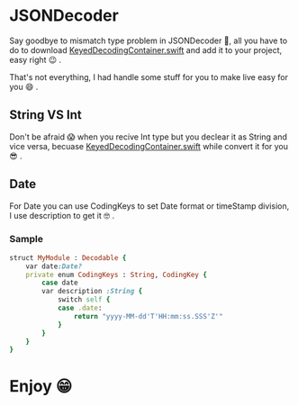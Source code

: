 
# JSONDecoder

Say goodbye to mismatch type problem in JSONDecoder 🎉, all you have to do to download [KeyedDecodingContainer.swift](https://github.com/fadizant/JSONDecoder/raw/master/KeyedDecodingContainer.swift) and add it to your project, easy right 😉 .

That's not everything, I had handle some stuff for you to make live easy for you 😄 .

## String VS Int
Don't be afraid 😱 when you recive Int type but you declear it as String and vice versa, becuase [KeyedDecodingContainer.swift](https://github.com/fadizant/JSONDecoder/raw/master/KeyedDecodingContainer.swift) while convert it for you 😎 .

## Date
For Date you can use CodingKeys to set Date format or timeStamp division, I use description to get it 🤓 .

### Sample
```ruby
struct MyModule : Decodable {
	var date:Date?
    private enum CodingKeys : String, CodingKey {
        case date
        var description :String {
            switch self {
            case .date:
                return "yyyy-MM-dd'T'HH:mm:ss.SSS'Z'"
            }
        }
    }
}
```

# Enjoy 😁
